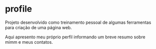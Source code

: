 # profile

Projeto desenvolvido como treinamento pessoal de algumas ferramentas para criação de uma página web.

Aqui apresento meu próprio perfil informando um breve resumo sobre mimm e meus contatos.
